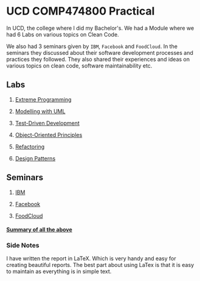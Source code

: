 # UCD COMP474800 Practical

In UCD, the college where I did my Bachelor's. We had a Module where we had 6 Labs on various topics on Clean Code. 

We also had 3 seminars given by `IBM`, `Facebook` and `FoodCloud`. In the seminars they discussed about their software development processes and practices they followed. They also shared their experiences and ideas on various topics on clean code, software maintainability etc.

## Labs

1. [Extreme Programming](./lab1/report.pdf)

1. [Modelling with UML](./lab2/report.pdf)

1. [Test-Driven Development](./lab3/report.pdf)

1. [Object-Oriented Principles](./lab4/report.pdf)

1. [Refactoring](./lab5/report.pdf)

1. [Design Patterns](./lab6/report.pdf)

## Seminars

1. [IBM](./seminar1/report.pdf)

1. [Facebook](./seminar2/report.pdf)

1. [FoodCloud](./seminar3/report.pdf)

#### [Summary of all the above](./final-report/final-report.pdf)


### Side Notes

I have written the report in LaTeX. Which is very handy and easy for creating beautiful reports. The best part about using LaTex is that it is easy to maintain as everything is in simple text.
